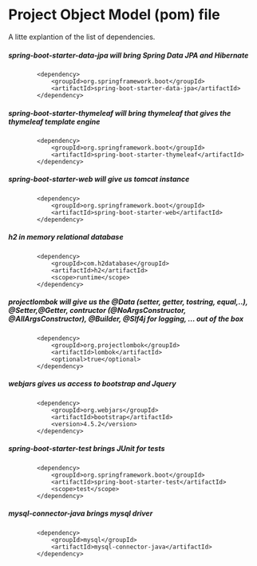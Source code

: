 # Project Object Model (pom) file
 
A litte explantion of the list of dependencies.

##### spring-boot-starter-data-jpa will bring Spring Data JPA and Hibernate
```
		<dependency>
			<groupId>org.springframework.boot</groupId>
			<artifactId>spring-boot-starter-data-jpa</artifactId>
		</dependency>
```

##### spring-boot-starter-thymeleaf will bring thymeleaf that gives the thymeleaf template engine
```
		<dependency>
			<groupId>org.springframework.boot</groupId>
			<artifactId>spring-boot-starter-thymeleaf</artifactId>
		</dependency>
```

##### spring-boot-starter-web will give us tomcat instance
```
		<dependency>
			<groupId>org.springframework.boot</groupId>
			<artifactId>spring-boot-starter-web</artifactId>
		</dependency>
```

##### h2 in memory relational database
```
		<dependency>
			<groupId>com.h2database</groupId>
			<artifactId>h2</artifactId>
			<scope>runtime</scope>
		</dependency>
```

##### projectlombok will give us the @Data (setter, getter, tostring, equal,..), @Setter,@Getter, contructor (@NoArgsConstructor, @AllArgsConstructor), @Builder, @Slf4j for logging, ... out of the box
```
		<dependency>
			<groupId>org.projectlombok</groupId>
			<artifactId>lombok</artifactId>
			<optional>true</optional>
		</dependency>
```

##### webjars gives us access to bootstrap and Jquery
```
		<dependency>
			<groupId>org.webjars</groupId>
			<artifactId>bootstrap</artifactId>
			<version>4.5.2</version>
		</dependency>
```

##### spring-boot-starter-test brings JUnit for tests
```
		<dependency>
			<groupId>org.springframework.boot</groupId>
			<artifactId>spring-boot-starter-test</artifactId>
			<scope>test</scope>
		</dependency>
```


##### mysql-connector-java brings mysql driver
```
		<dependency>
			<groupId>mysql</groupId>
			<artifactId>mysql-connector-java</artifactId>
		</dependency>
```



